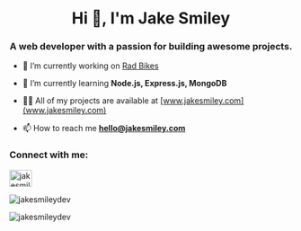 <h1 align="center">Hi 👋, I'm Jake Smiley</h1>
<h3 align="center">A web developer with a passion for building awesome projects.</h3>

- 🔭 I’m currently working on [Rad Bikes](https://github.com/jakesmileydev/radbikes)

- 🌱 I’m currently learning **Node.js, Express.js, MongoDB**

- 👨‍💻 All of my projects are available at [www.jakesmiley.com](www.jakesmiley.com)

- 📫 How to reach me **hello@jakesmiley.com**

<h3 align="left">Connect with me:</h3>
<p align="left">
<a href="https://linkedin.com/in/jakesmileydev" target="blank"><img align="center" src="https://raw.githubusercontent.com/rahuldkjain/github-profile-readme-generator/master/src/images/icons/Social/linked-in-alt.svg" alt="jakesmileydev" height="30" width="40" /></a>
</p>



<p><img align="center" src="https://github-readme-stats.vercel.app/api/top-langs?username=jakesmileydev&show_icons=true&locale=en&layout=compact" alt="jakesmileydev" /></p>

<p><img align="center" src="https://github-readme-streak-stats.herokuapp.com/?user=jakesmileydev&" alt="jakesmileydev" /></p>




<!---
jakesmileydev/jakesmileydev is a ✨ special ✨ repository because its `README.md` (this file) appears on your GitHub profile.
You can click the Preview link to take a look at your changes.
--->
